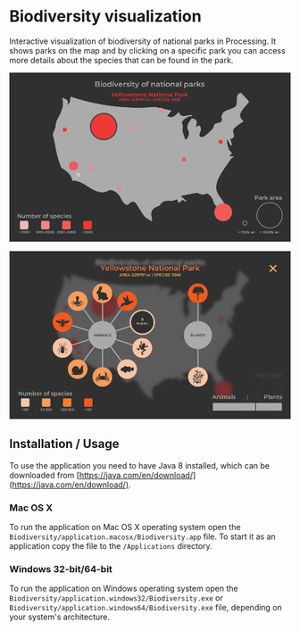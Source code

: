 # Biodiversity visualization
Interactive visualization of biodiversity of national parks in Processing. It shows parks on the map and by clicking on a specific park you can access more details about the species that can be found in the park.

![Home screen](/images/homescreen.png)

![Details screen](/images/detailsscreen.png)

## Installation / Usage
To use the application you need to have Java 8 installed, which can be downloaded from [https://java.com/en/download/](https://java.com/en/download/).

### Mac OS X
To run the application on Mac OS X operating system open the `Biodiversity/application.macosx/Biodiversity.app` file. To start it as an application copy the file to the `/Applications` directory.

### Windows 32-bit/64-bit
To run the application on Windows operating system open the `Biodiversity/application.windows32/Biodiversity.exe` or `Biodiversity/application.windows64/Biodiversity.exe` file, depending on your system's architecture.

